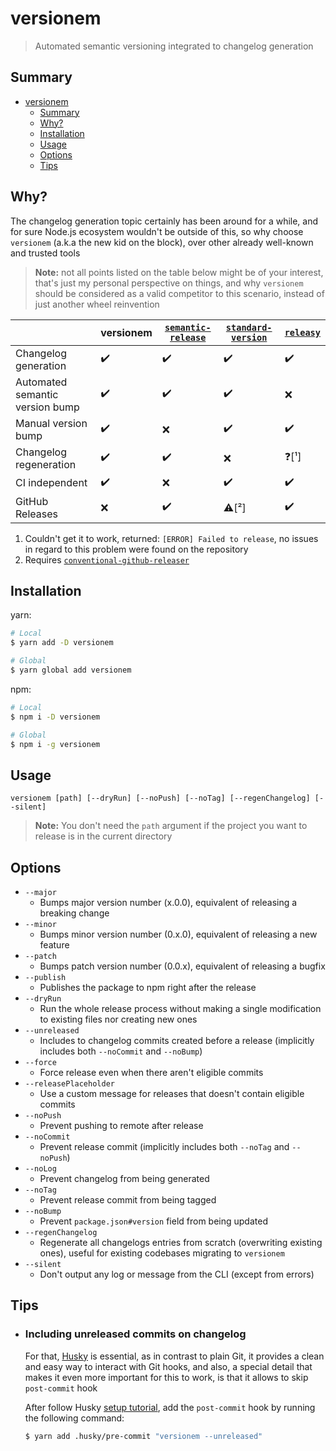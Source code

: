 # versionem

> Automated semantic versioning integrated to changelog generation

## Summary

- [versionem](#versionem)
  - [Summary](#summary)
  - [Why?](#why)
  - [Installation](#installation)
  - [Usage](#usage)
  - [Options](#options)
  - [Tips](#tips)

## Why?

The changelog generation topic certainly has been around for a while, and for sure Node.js ecosystem wouldn't be outside of this, so why choose `versionem` (a.k.a the new kid on the block), over other already well-known and trusted tools

> **Note:** not all points listed on the table below might be of your interest, that's just my personal perspective on things, and why `versionem` should be considered as a valid competitor to this scenario, instead of just another wheel reinvention

|                                 | versionem | [`semantic-release`](https://github.com/semantic-release/semantic-release) | [`standard-version`](https://github.com/conventional-changelog/standard-version) | [`releasy`](https://github.com/vtex/releasy) |
| ------------------------------- | --------- | -------------------------------------------------------------------------- | -------------------------------------------------------------------------------- | -------------------------------------------- |
| Changelog generation            | ✔️         | ✔️                                                                          | ✔️                                                                                | ✔️                                            |
| Automated semantic version bump | ✔️         | ✔️                                                                          | ✔️                                                                                | ❌                                            |
| Manual version bump             | ✔️         | ❌                                                                          | ✔️                                                                                | ✔️                                            |
| Changelog regeneration          | ✔️         | ✔️                                                                          | ❌                                                                                | ❓[¹]                                         |
| CI independent                  | ✔️         | ❌                                                                          | ✔️                                                                                | ✔️                                            |
| GitHub Releases                 | ❌         | ✔️                                                                          | ⚠️[²]                                                                             | ✔️                                            |

1. Couldn't get it to work, returned: `[ERROR] Failed to release`, no issues in regard to this problem were found on the repository
2. Requires [`conventional-github-releaser`](https://github.com/conventional-changelog/releaser-tools/tree/master/packages/conventional-github-releaser)

## Installation

yarn:

```bash
# Local
$ yarn add -D versionem

# Global
$ yarn global add versionem
```

npm:

```bash
# Local
$ npm i -D versionem

# Global
$ npm i -g versionem
```

## Usage

```
versionem [path] [--dryRun] [--noPush] [--noTag] [--regenChangelog] [--silent]
```

> **Note:** You don't need the `path` argument if the project you want to release is in the current directory

## Options

- `--major`
  - Bumps major version number (x.0.0), equivalent of releasing a breaking change
- `--minor`
  - Bumps minor version number (0.x.0), equivalent of releasing a new feature
- `--patch`
  - Bumps patch version number (0.0.x), equivalent of releasing a bugfix
- `--publish`
  - Publishes the package to npm right after the release
- `--dryRun`
  - Run the whole release process without making a single modification to existing files nor creating new ones
- `--unreleased`
  - Includes to changelog commits created before a release (implicitly includes both `--noCommit` and `--noBump`)
- `--force`
  - Force release even when there aren't eligible commits
- `--releasePlaceholder`
  - Use a custom message for releases that doesn't contain eligible commits
- `--noPush`
  - Prevent pushing to remote after release
- `--noCommit`
  - Prevent release commit (implicitly includes both `--noTag` and `--noPush`)
- `--noLog`
  - Prevent changelog from being generated
- `--noTag`
  - Prevent release commit from being tagged
- `--noBump`
  - Prevent `package.json#version` field from being updated
- `--regenChangelog`
  - Regenerate all changelogs entries from scratch (overwriting existing ones), useful for existing codebases migrating to `versionem`
- `--silent`
  - Don't output any log or message from the CLI (except from errors)

## Tips

- ### Including unreleased commits on changelog

  For that, [Husky](https://github.com/typicode/husky) is essential, as in contrast to plain Git, it provides a clean and easy way to interact with Git hooks, and also, a special detail that makes it even more important for this to work, is that it allows to skip `post-commit` hook

  After follow Husky [setup tutorial](https://typicode.github.io/husky/#/?id=install), add the `post-commit` hook by running the following command:

  ```bash
  $ yarn add .husky/pre-commit "versionem --unreleased"
  ```
